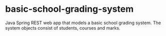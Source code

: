 # basic-school-grading-system
Java Spring REST web app that models a basic school grading system. The system objects consist of students, courses and marks.
